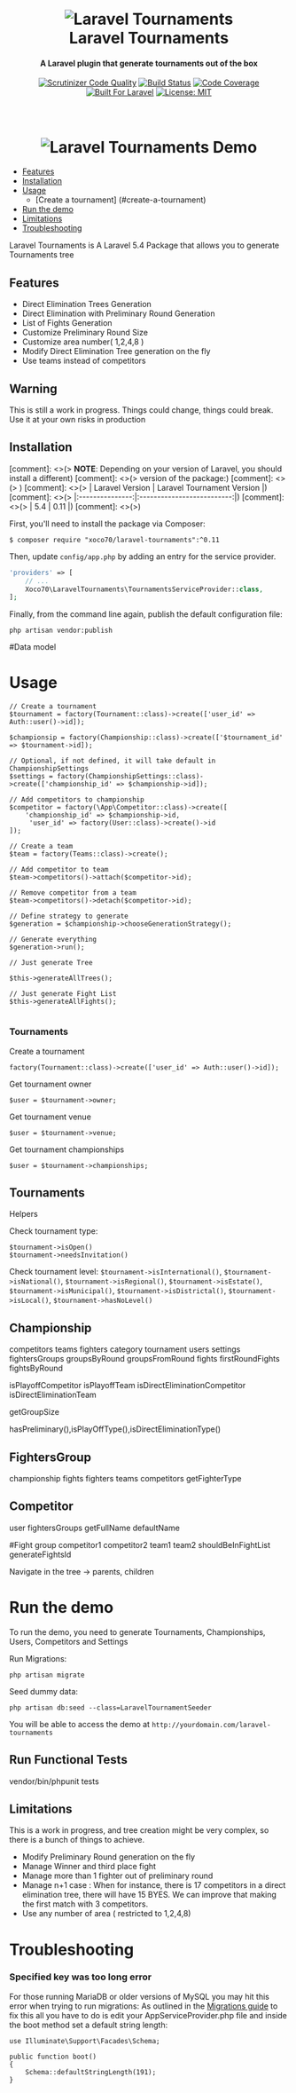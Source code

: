 <h1 align="center">
  <br>
  <img src="https://raw.githubusercontent.com/xoco70/laravel-tournaments/master/resources/assets/images/logo.png" alt="Laravel Tournaments">
  <br>
  Laravel Tournaments
  <br>
</h1>

<h4 align="center">A Laravel plugin that generate tournaments out of the box</h4>


<p align="center">
    <a href="https://scrutinizer-ci.com/g/xoco70/laravel-tournaments/?branch=master"><img src="https://scrutinizer-ci.com/g/xoco70/laravel-tournaments/badges/quality-score.png?b=master" alt="Scrutinizer Code Quality" data-canonical-src="https://scrutinizer-ci.com/g/xoco70/laravel-tournaments/badges/quality-score.png?b=master" style="max-width:100%;"></a>
    <a href="https://scrutinizer-ci.com/g/xoco70/laravel-tournaments/badges/build.png?b=master"><img src="https://scrutinizer-ci.com/g/xoco70/laravel-tournaments/badges/build.png?b=master" alt="Build Status" data-canonical-src="https://scrutinizer-ci.com/g/xoco70/laravel-tournaments/badges/build.png?b=master" style="max-width:100%;"></a>
    <a href="https://scrutinizer-ci.com/g/xoco70/laravel-tournaments/?branch=master"><img src="https://scrutinizer-ci.com/g/xoco70/laravel-tournaments/badges/coverage.png?b=master" alt="Code Coverage" data-canonical-src="https://scrutinizer-ci.com/g/xoco70/laravel-tournaments/badges/coverage.png?b=master" style="max-width:100%;"></a>
    <a href="http://laravel.com"><img src="https://camo.githubusercontent.com/f0b5ac8a0947b27575c9f48844d9df6744d62d7b/68747470733a2f2f696d672e736869656c64732e696f2f62616467652f6275696c74253230666f722d6c61726176656c2d626c75652e737667" alt="Built For Laravel" data-canonical-src="https://img.shields.io/badge/built%20for-laravel-blue.svg" style="max-width:100%;"></a>
    <a href="https://opensource.org/licenses/MIT"><img src="https://camo.githubusercontent.com/28ddbec0801282129302d6a51a9dd09b4c09c438/68747470733a2f2f696d672e736869656c64732e696f2f62616467652f4c6963656e73652d4d49542d627269676874677265656e2e7376673f7374796c653d666c61742d737175617265" alt="License: MIT" data-canonical-src="https://img.shields.io/badge/License-MIT-brightgreen.svg?style=flat-square" style="max-width:100%;"></a>
</p>
<h1 align="center">
  <br>
  <img src="https://raw.githubusercontent.com/xoco70/laravel-tournaments/master/resources/assets/images/laravel-tournaments.gif" alt="Laravel Tournaments Demo">
</h1>


  * [Features](#features)
  * [Installation](#installation)
  * [Usage](#usage)
      * [Create a tournament] (#create-a-tournament)
  * [Run the demo](#run-the-demo)
  * [Limitations](#limitations)
  * [Troubleshooting](#troubleshooting)

Laravel Tournaments is A Laravel 5.4 Package that allows you to generate Tournaments tree   
## Features

- Direct Elimination Trees Generation
- Direct Elimination with Preliminary Round Generation
- List of Fights Generation
- Customize Preliminary Round Size
- Customize area number( 1,2,4,8 )
- Modify Direct Elimination Tree generation on the fly
- Use teams instead of competitors

## Warning

This is still a work in progress. Things could change, things could break. Use it at your own risks in production


## Installation

[comment]: <>(> **NOTE**: Depending on your version of Laravel, you should install a different)
[comment]: <>(> version of the package:)
[comment]: <>(> )
[comment]: <>(> | Laravel Version | Laravel Tournament Version |)
[comment]: <>(> |:---------------:|:--------------------------:|)
[comment]: <>(> |       5.4       |            0.11          |)
[comment]: <>(>)
 
First, you'll need to install the package via Composer:

```shell
$ composer require "xoco70/laravel-tournaments":^0.11
```

Then, update `config/app.php` by adding an entry for the service provider.

```php
'providers' => [
    // ...
    Xoco70\LaravelTournaments\TournamentsServiceProvider::class,
];
```

Finally, from the command line again, publish the default configuration file:

```shell
php artisan vendor:publish
```
#Data model

# Usage
```shell
// Create a tournament
$tournament = factory(Tournament::class)->create(['user_id' => Auth::user()->id]);

$championsip = factory(Championship::class)->create(['$tournament_id' => $tournament->id]);

// Optional, if not defined, it will take default in ChampionshipSettings
$settings = factory(ChampionshipSettings::class)->create(['championship_id' => $championship->id]);

// Add competitors to championship
$competitor = factory(\App\Competitor::class)->create([
    'championship_id' => $championship->id,
     'user_id' => factory(User::class)->create()->id
]);

// Create a team
$team = factory(Teams::class)->create();

// Add competitor to team 
$team->competitors()->attach($competitor->id);

// Remove competitor from a team 
$team->competitors()->detach($competitor->id);

// Define strategy to generate
$generation = $championship->chooseGenerationStrategy();

// Generate everything
$generation->run();

// Just generate Tree

$this->generateAllTrees();

// Just generate Fight List
$this->generateAllFights();
 
```

### Tournaments

Create a tournament
```shell
factory(Tournament::class)->create(['user_id' => Auth::user()->id]);

```

Get tournament owner 
```shell
$user = $tournament->owner;
```

Get tournament venue 
```shell
$user = $tournament->venue;
```

Get tournament championships
```shell
$user = $tournament->championships;
```

## Tournaments
Helpers

Check tournament type: 
```
$tournament->isOpen()
$tournament->needsInvitation()
 ```

Check tournament level: `$tournament->isInternational()`, `$tournament->isNational()`, `$tournament->isRegional()`, `$tournament->isEstate()`, `$tournament->isMunicipal()`, `$tournament->isDistrictal()`, `$tournament->isLocal()`, `$tournament->hasNoLevel()`

## Championship
 
 
 competitors
 teams
 fighters
 category
 tournament
 users
 settings
 fightersGroups
 groupsByRound
 groupsFromRound
 fights
 firstRoundFights
 fightsByRound
 
 isPlayoffCompetitor
 isPlayoffTeam
 isDirectEliminationCompetitor
 isDirectEliminationTeam
 
 getGroupSize
 
 
 hasPreliminary(),isPlayOffType(),isDirectEliminationType()
 
 
 ## FightersGroup
  
  championship
  fights
  fighters
  teams
  competitors
  getFighterType
  
  ## Competitor
  user
  fightersGroups
  getFullName
  defaultName
  
  #Fight 
  group
  competitor1
  competitor2
  team1
  team2
  shouldBeInFightList
  generateFightsId
  
  Navigate in the tree
  -> parents, children
  
# Run the demo

To run the demo, you need to generate Tournaments, Championships, Users, Competitors and Settings

Run Migrations:
```shell
php artisan migrate
```

Seed dummy data:
```shell
php artisan db:seed --class=LaravelTournamentSeeder

```

You will be able to access the demo at `http://yourdomain.com/laravel-tournaments`


## Run Functional Tests

vendor/bin/phpunit tests

## Limitations

This is a work in progress, and tree creation might be very complex, so there is a bunch of things to achieve.  

- Modify Preliminary Round generation on the fly
- Manage Winner and third place fight
- Manage more than 1 fighter out of preliminary round
- Manage n+1 case : When for instance, there is 17 competitors in a direct elimination tree, there will have 15 BYES.
 We can improve that making the first match with 3 competitors.
- Use any number of area ( restricted to 1,2,4,8) 
# Troubleshooting

### Specified key was too long error
For those running MariaDB or older versions of MySQL you may hit this error when trying to run migrations:
As outlined in the <a href="https://laravel.com/docs/master/migrations#creating-indexes">Migrations guide</a> to fix this all you have to do is edit your AppServiceProvider.php file and inside the boot method set a default string length:
```
use Illuminate\Support\Facades\Schema;

public function boot()
{
    Schema::defaultStringLength(191);
}
```
